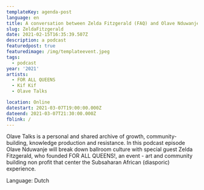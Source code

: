 ```yaml
---
templateKey: agenda-post
language: en
title: A conversation between Zelda Fitzgerald (FAQ) and Olave Nduwanje
slug: ZeldaFitzgerald
date: 2021-02-15T16:35:39.507Z
description: a podcast
featuredpost: true
featuredimage: /img/templateevent.jpeg
tags:
  - podcast
year: '2021'
artists:
  - FOR ALL QUEENS
  - Kif Kif
  - Olave Talks

location: Online
datestart: 2021-03-07T19:00:00.000Z
dateend: 2021-03-07T21:30:00.000Z
fblink: /
---
```





Olave Talks is a personal and shared archive of growth, community-building, knowledge production and resistance.
In this podcast episode Olave Nduwanje will break down ballroom culture with special guest Zelda Fitzgerald, who founded FOR ALL QUEENS!, an event - art and community building non profit that center the Subsaharan African (diasporic) experience.


Language: Dutch

